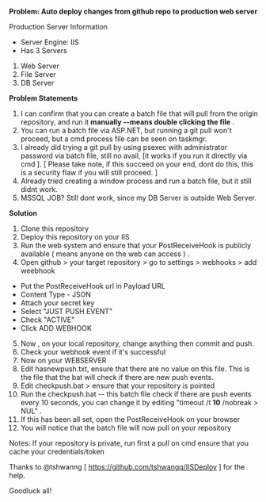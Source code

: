 **Problem: Auto deploy changes from github repo to production web server**  

Production Server Information
- Server Engine: IIS
- Has 3 Servers 

1. Web Server
2. File Server
3. DB Server

**Problem Statements**

1. I can confirm that you can create a batch file that will pull from the origin repository, and run it **manually --means double clicking the file** .
2. You can run a batch file via ASP.NET, but running a git pull won't proceed, but a cmd process file can be seen on taskmgr.
3. I already did trying a git pull by using psexec with administrator password via batch file, still no avail, [it works if you run it directly via cmd ]. [ Please take note, if this succeed on your end, dont do this, this is a security flaw if you will still proceed. ] 
4. Already tried creating a window process and run a batch file, but it still didnt work.
5. MSSQL JOB? Still dont work, since my DB Server is outside Web Server.

**Solution**

1. Clone this repository
2. Deploy this repository on your IIS
3. Run the web system and ensure that your PostReceiveHook is publicly available ( means anyone on the web can access ) .
4. Open github > your target repository > go to settings > webhooks > add weebhook 

- Put the PostReceiveHook url in Payload URL
- Content Type - JSON
- Attach your secret key 
- Select "JUST PUSH EVENT"
- Check "ACTIVE"
- Click ADD WEBHOOK

5. Now , on your local repository, change anything then commit and push.
6. Check your webhook event if it's successful
7. Now on your WEBSERVER
8. Edit hasnewpush.txt, ensure that there are no value on this file. This is the file that the bat will check if there are new push events.
9. Edit checkpush.bat > ensure that your repository is pointed
10. Run the checkpush.bat -- this batch file check if there are push events every 10 seconds, you can change it by editing "timeout /t **10** /nobreak > NUL"  .
10. If this has been all set, open the PostReceiveHook on your browser
11.  You will notice that the batch file will now pull on your repository

Notes:
If your repository is private, run first a pull on cmd ensure that you cache your credentials/token

Thanks to @tshwanng [ https://github.com/tshwangq/IISDeploy ] for the help. 

Goodluck all!
